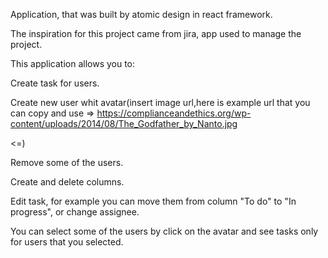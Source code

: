 Application, that was built by atomic design in react framework. 

The inspiration for this project came from jira, app used to manage the project.

This application allows you to:

Create task for users. 

Create new user whit avatar(insert image url,here is example url that you can copy and use => 
https://complianceandethics.org/wp-content/uploads/2014/08/The_Godfather_by_Nanto.jpg 

<=)

Remove some of the users.

Create and delete columns.

Edit task, for example you can move them from column "To do" to "In progress", or change assignee.

You can select some of the users by click on the avatar and see tasks only for users that you selected.


